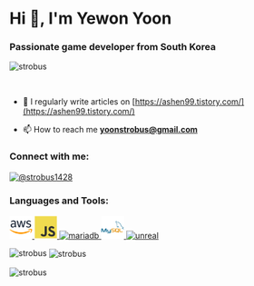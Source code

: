 <h1 align="left">Hi 👋, I'm Yewon Yoon</h1>
<h3 align="left">Passionate game developer from South Korea</h3>

<p align="left"> <img src="https://komarev.com/ghpvc/?username=strobus&label=Profile%20views&color=0e75b6&style=flat" alt="strobus" /> </p>

<p align="left"> <a href="https://twitter.com/" target="blank"><img src="https://img.shields.io/twitter/follow/?logo=twitter&style=for-the-badge" alt="" /></a> </p>

- 📝 I regularly write articles on [https://ashen99.tistory.com/](https://ashen99.tistory.com/)

- 📫 How to reach me **yoonstrobus@gmail.com**

<h3 align="left">Connect with me:</h3>
<p align="left">
<a href="https://www.youtube.com/c/@strobus1428" target="blank"><img align="center" src="https://raw.githubusercontent.com/rahuldkjain/github-profile-readme-generator/master/src/images/icons/Social/youtube.svg" alt="@strobus1428" height="30" width="40" /></a>
</p>

<h3 align="left">Languages and Tools:</h3>
<p align="left"> <a href="https://aws.amazon.com" target="_blank" rel="noreferrer"> <img src="https://raw.githubusercontent.com/devicons/devicon/master/icons/amazonwebservices/amazonwebservices-original-wordmark.svg" alt="aws" width="40" height="40"/> </a> <a href="https://developer.mozilla.org/en-US/docs/Web/JavaScript" target="_blank" rel="noreferrer"> <img src="https://raw.githubusercontent.com/devicons/devicon/master/icons/javascript/javascript-original.svg" alt="javascript" width="40" height="40"/> </a> <a href="https://mariadb.org/" target="_blank" rel="noreferrer"> <img src="https://www.vectorlogo.zone/logos/mariadb/mariadb-icon.svg" alt="mariadb" width="40" height="40"/> </a> <a href="https://www.mysql.com/" target="_blank" rel="noreferrer"> <img src="https://raw.githubusercontent.com/devicons/devicon/master/icons/mysql/mysql-original-wordmark.svg" alt="mysql" width="40" height="40"/> </a> <a href="https://unrealengine.com/" target="_blank" rel="noreferrer"> <img src="https://raw.githubusercontent.com/kenangundogan/fontisto/036b7eca71aab1bef8e6a0518f7329f13ed62f6b/icons/svg/brand/unreal-engine.svg" alt="unreal" width="40" height="40"/> </a> </p>

<p><img align="left" src="https://github-readme-stats.vercel.app/api/top-langs?username=strobus&show_icons=true&locale=en&layout=compact" alt="strobus" /></p>

<p>&nbsp;<img align="center" src="https://github-readme-stats.vercel.app/api?username=strobus&show_icons=true&locale=en" alt="strobus" /></p>

<p><img align="center" src="https://github-readme-streak-stats.herokuapp.com/?user=strobus&" alt="strobus" /></p>








<!-- ## Hi there 👋
**BlueStrobus/BlueStrobus** is a ✨ _special_ ✨ repository because its `README.md` (this file) appears on your GitHub profile.

Here are some ideas to get you started:

- 🔭 I’m currently working on ...
- 🌱 I’m currently learning ...
- 👯 I’m looking to collaborate on ...
- 🤔 I’m looking for help with ...
- 💬 Ask me about ...
- 📫 How to reach me: ...
- 😄 Pronouns: ...
- ⚡ Fun fact: ...
-->
